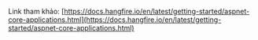 Link tham khảo: [https://docs.hangfire.io/en/latest/getting-started/aspnet-core-applications.html](https://docs.hangfire.io/en/latest/getting-started/aspnet-core-applications.html)